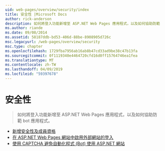 ```yaml
---
uid: web-pages/overview/security/index
title: 安全性 |Microsoft Docs
author: rick-anderson
description: 如何將登入功能新增至 ASP.NET Web Pages 應用程式，以及如何協助防範 bot 應用程式。
ms.author: riande
ms.date: 09/08/2014
ms.assetid: 58187ddb-bd53-406d-88be-8908905d726c
msc.legacyurl: /web-pages/overview/security
msc.type: chapter
ms.openlocfilehash: 1729fba7956ab16ab8b47cd33ad9be38c47b13fa
ms.sourcegitcommit: 0f1119340e4464720cfd16d0ff15764746ea1fea
ms.translationtype: MT
ms.contentlocale: zh-TW
ms.lasthandoff: 04/09/2019
ms.locfileid: "59397678"
---
```

# <a name="security"></a>安全性

> 如何將登入功能新增至 ASP.NET Web Pages 應用程式，以及如何協助防範 bot 應用程式。


- [新增安全性及成員資格](16-adding-security-and-membership.md)
- [在 ASP.NET Web Pages 網站中啟用外部網站的登入](enabling-login-from-external-sites-in-an-aspnet-web-pages-site.md)
- [使用 CAPTCHA 避免自動化程式 (Bot) 使用 ASP.NET 網站](using-a-catpcha-to-prevent-automated-programs-bots-from-using-your-aspnet-web-site.md)

